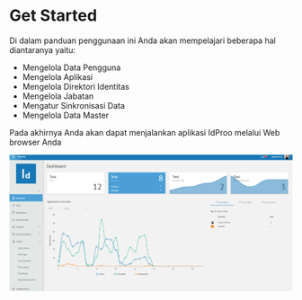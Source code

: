 # **Get Started**

Di dalam panduan penggunaan ini Anda akan mempelajari beberapa hal diantaranya yaitu:
- Mengelola Data Pengguna
- Mengelola Aplikasi
- Mengelola Direktori Identitas
- Mengelola Jabatan
- Mengatur Sinkronisasi Data
- Mengelola Data Master
    
Pada akhirnya Anda akan dapat menjalankan aplikasi IdProo melalui Web browser Anda

![Gambar Dashboard](_screenshot/Dashboard.png/?sanitize=true)